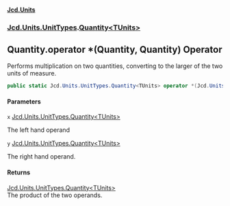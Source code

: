 #### [Jcd.Units](index.md 'index')
### [Jcd.Units.UnitTypes](Jcd.Units.UnitTypes.md 'Jcd.Units.UnitTypes').[Quantity&lt;TUnits&gt;](Jcd.Units.UnitTypes.Quantity_TUnits_.md 'Jcd.Units.UnitTypes.Quantity<TUnits>')

## Quantity<TUnits>.operator *(Quantity<TUnits>, Quantity<TUnits>) Operator

Performs multiplication on two quantities, converting to the larger of the two units of measure.

```csharp
public static Jcd.Units.UnitTypes.Quantity<TUnits> operator *(Jcd.Units.UnitTypes.Quantity<TUnits> x, Jcd.Units.UnitTypes.Quantity<TUnits> y);
```
#### Parameters

<a name='Jcd.Units.UnitTypes.Quantity_TUnits_.op_Multiply(Jcd.Units.UnitTypes.Quantity_TUnits_,Jcd.Units.UnitTypes.Quantity_TUnits_).x'></a>

`x` [Jcd.Units.UnitTypes.Quantity&lt;](Jcd.Units.UnitTypes.Quantity_TUnits_.md 'Jcd.Units.UnitTypes.Quantity<TUnits>')[TUnits](Jcd.Units.UnitTypes.Quantity_TUnits_.md#Jcd.Units.UnitTypes.Quantity_TUnits_.TUnits 'Jcd.Units.UnitTypes.Quantity<TUnits>.TUnits')[&gt;](Jcd.Units.UnitTypes.Quantity_TUnits_.md 'Jcd.Units.UnitTypes.Quantity<TUnits>')

The left hand operand

<a name='Jcd.Units.UnitTypes.Quantity_TUnits_.op_Multiply(Jcd.Units.UnitTypes.Quantity_TUnits_,Jcd.Units.UnitTypes.Quantity_TUnits_).y'></a>

`y` [Jcd.Units.UnitTypes.Quantity&lt;](Jcd.Units.UnitTypes.Quantity_TUnits_.md 'Jcd.Units.UnitTypes.Quantity<TUnits>')[TUnits](Jcd.Units.UnitTypes.Quantity_TUnits_.md#Jcd.Units.UnitTypes.Quantity_TUnits_.TUnits 'Jcd.Units.UnitTypes.Quantity<TUnits>.TUnits')[&gt;](Jcd.Units.UnitTypes.Quantity_TUnits_.md 'Jcd.Units.UnitTypes.Quantity<TUnits>')

The right hand operand.

#### Returns
[Jcd.Units.UnitTypes.Quantity&lt;](Jcd.Units.UnitTypes.Quantity_TUnits_.md 'Jcd.Units.UnitTypes.Quantity<TUnits>')[TUnits](Jcd.Units.UnitTypes.Quantity_TUnits_.md#Jcd.Units.UnitTypes.Quantity_TUnits_.TUnits 'Jcd.Units.UnitTypes.Quantity<TUnits>.TUnits')[&gt;](Jcd.Units.UnitTypes.Quantity_TUnits_.md 'Jcd.Units.UnitTypes.Quantity<TUnits>')  
The product of the two operands.